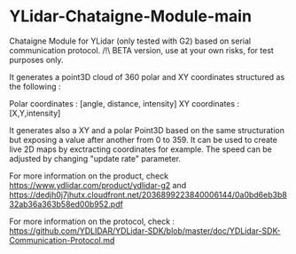 # YLidar-Chataigne-Module-main
Chataigne Module for YLidar (only tested with G2) based on serial communication protocol. /!\ BETA version, use at your own risks, for test purposes only.

It generates a point3D cloud of 360 polar and XY coordinates structured as the following :

Polar coordinates : [angle, distance, intensity]
XY coordinates : [X,Y,intensity]

It generates also a XY and a polar Point3D based on the same structuration but exposing a value after another from 0 to 359. It can be used to create live 2D maps by exctracting coordinates for example. The speed can be adjusted by changing "update rate" parameter.

For more information on the product, check https://www.ydlidar.com/product/ydlidar-g2 and https://dedjh0j7jhutx.cloudfront.net/2036899223840006144/0a0bd6eb3b832ab36a363b58ed00b952.pdf

For more information on the protocol, check : https://github.com/YDLIDAR/YDLidar-SDK/blob/master/doc/YDLidar-SDK-Communication-Protocol.md


